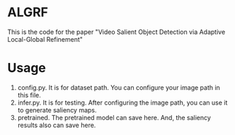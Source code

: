 # ALGRF
This is the code for the paper "Video Salient Object Detection via Adaptive Local-Global Refinement"

# Usage
1. config.py. It is for dataset path. You can configure your image path in this file.
2. infer.py. It is for testing. After configuring the image path, you can use it to generate saliency maps.
3. pretrained. The pretrained model can save here. And, the saliency results also can save here.


